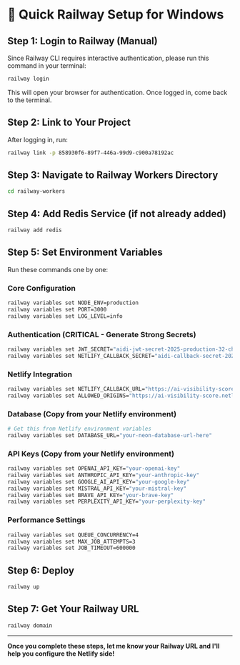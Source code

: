 # 🚂 Quick Railway Setup for Windows

## Step 1: Login to Railway (Manual)
Since Railway CLI requires interactive authentication, please run this command in your terminal:

```bash
railway login
```

This will open your browser for authentication. Once logged in, come back to the terminal.

## Step 2: Link to Your Project
After logging in, run:

```bash
railway link -p 858930f6-89f7-446a-99d9-c900a78192ac
```

## Step 3: Navigate to Railway Workers Directory
```bash
cd railway-workers
```

## Step 4: Add Redis Service (if not already added)
```bash
railway add redis
```

## Step 5: Set Environment Variables
Run these commands one by one:

### Core Configuration
```bash
railway variables set NODE_ENV=production
railway variables set PORT=3000
railway variables set LOG_LEVEL=info
```

### Authentication (CRITICAL - Generate Strong Secrets)
```bash
railway variables set JWT_SECRET="aidi-jwt-secret-2025-production-32-characters-minimum"
railway variables set NETLIFY_CALLBACK_SECRET="aidi-callback-secret-2025-production"
```

### Netlify Integration
```bash
railway variables set NETLIFY_CALLBACK_URL="https://ai-visibility-score.netlify.app/.netlify/functions/bridge-callback"
railway variables set ALLOWED_ORIGINS="https://ai-visibility-score.netlify.app"
```

### Database (Copy from your Netlify environment)
```bash
# Get this from Netlify environment variables
railway variables set DATABASE_URL="your-neon-database-url-here"
```

### API Keys (Copy from your Netlify environment)
```bash
railway variables set OPENAI_API_KEY="your-openai-key"
railway variables set ANTHROPIC_API_KEY="your-anthropic-key"
railway variables set GOOGLE_AI_API_KEY="your-google-key"
railway variables set MISTRAL_API_KEY="your-mistral-key"
railway variables set BRAVE_API_KEY="your-brave-key"
railway variables set PERPLEXITY_API_KEY="your-perplexity-key"
```

### Performance Settings
```bash
railway variables set QUEUE_CONCURRENCY=4
railway variables set MAX_JOB_ATTEMPTS=3
railway variables set JOB_TIMEOUT=600000
```

## Step 6: Deploy
```bash
railway up
```

## Step 7: Get Your Railway URL
```bash
railway domain
```

---

**Once you complete these steps, let me know your Railway URL and I'll help you configure the Netlify side!**

